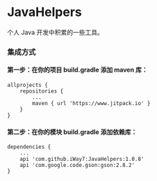 # JavaHelpers
个人 Java 开发中积累的一些工具。

### 集成方式

#### 第一步：在你的项目 build.gradle 添加 maven 库：
```
allprojects {
    repositories {
        ...
        maven { url 'https://www.jitpack.io' }
    }
}
```

#### 第二步：在你的模块 build.gradle 添加依赖库：
```
dependencies {
    ...
    api 'com.github.iWay7:JavaHelpers:1.0.8'
    api 'com.google.code.gson:gson:2.8.2'
}
```
